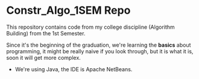 # Constr_Algo_1SEM Repo

This repository contains code from my college discipline (Algorithm Building) from the 1st Semester. 

Since it's the beginning of the graduation, we're learning the **basics** about programming, it might be really naive if you look through, but it is what it is, soon it will get more complex.

- We're using Java, the IDE is Apache NetBeans.

